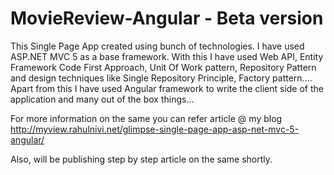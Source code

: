 MovieReview-Angular - Beta version
===================

This Single Page App created using bunch of technologies. I have used ASP.NET MVC 5 as a base framework. With this I have used Web API, Entity Framework Code First Approach, Unit Of Work pattern, Repository Pattern and design techniques like Single Repository Principle, Factory pattern.... Apart from this I have used Angular framework to write the client side of the application and many out of the box things...  

For more information on the same you can refer article @ my blog http://myview.rahulnivi.net/glimpse-single-page-app-asp-net-mvc-5-angular/

Also, will be publishing step by step article on the same shortly.
